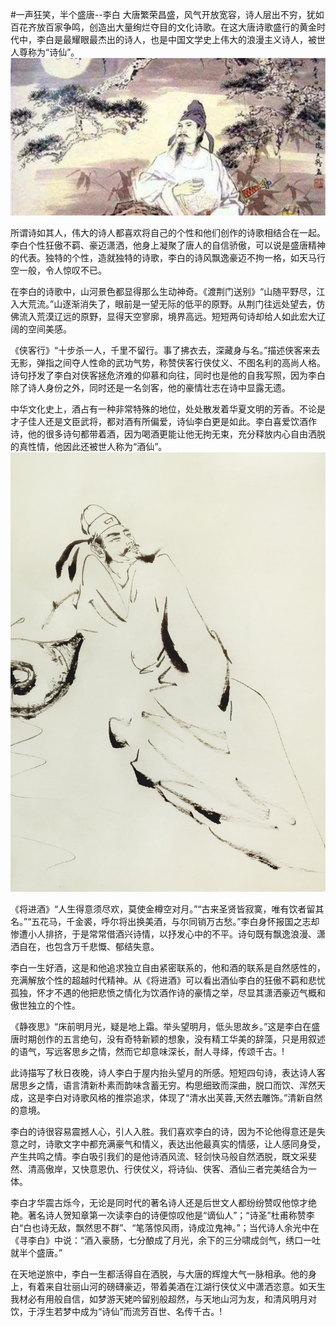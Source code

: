 #一声狂笑，半个盛唐--李白
大唐繁荣昌盛，风气开放宽容，诗人层出不穷，犹如百花齐放百家争鸣，创造出大量绚烂夺目的文化诗歌。在这大唐诗歌盛行的黄金时代中，李白是最耀眼最杰出的诗人，也是中国文学史上伟大的浪漫主义诗人，被世人尊称为“诗仙”。![Alt text](image-1.png)

所谓诗如其人，伟大的诗人都喜欢将自己的个性和他们创作的诗歌相结合在一起。李白个性狂傲不羁、豪迈潇洒，他身上凝聚了唐人的自信骄傲，可以说是盛唐精神的代表。独特的个性，造就独特的诗歌，李白的诗风飘逸豪迈不拘一格，如天马行空一般，令人惊叹不已。

在李白的诗歌中，山河景色都显得那么生动神奇。《渡荆门送别》“山随平野尽，江入大荒流。”山逐渐消失了，眼前是一望无际的低平的原野。从荆门往远处望去，仿佛流入荒漠辽远的原野，显得天空寥廓，境界高远。短短两句诗却给人如此宏大辽阔的空间美感。

《侠客行》“十步杀一人，千里不留行。事了拂衣去，深藏身与名。”描述侠客来去无影，弹指之间夺人性命的武功气势，称赞侠客行侠仗义、不图名利的高尚人格。诗句抒发了李白对侠客拯危济难的仰慕和向往，同时也是他的自我写照，因为李白除了诗人身份之外，同时还是一名剑客，他的豪情壮志在诗中显露无遗。

中华文化史上，酒占有一种非常特殊的地位，处处散发着华夏文明的芳香。不论是才子佳人还是文臣武将，都对酒有所偏爱，诗仙李白更是如此。李白喜爱饮酒作诗，他的很多诗句都带着酒，因为喝酒更能让他无拘无束，充分释放内心自由洒脱的真性情，他因此还被世人称为“酒仙”。![Alt text](image-3.png)

《将进酒》“人生得意须尽欢，莫使金樽空对月。”“古来圣贤皆寂寞，唯有饮者留其名。”“五花马，千金裘，呼尔将出换美酒，与尔同销万古愁。”李白身怀报国之志却惨遭小人排挤，于是常常借酒兴诗情，以抒发心中的不平。诗句既有飘逸浪漫、潇洒自在，也包含万千悲慨、郁结失意。

李白一生好酒，这是和他追求独立自由紧密联系的，他和酒的联系是自然感性的，充满解放个性的超越时代精神。从《将进酒》可以看出酒仙李白的狂傲不羁和悲忧孤独，怀才不遇的他把悲愤之情化为饮酒作诗的豪情之举，尽显其潇洒豪迈气概和傲世独立的个性。

《静夜思》“床前明月光，疑是地上霜。举头望明月，低头思故乡。”这是李白在盛唐时期创作的五言绝句，没有奇特新颖的想象，没有精工华美的辞藻，只是用叙述的语气，写远客思乡之情，然而它却意味深长，耐人寻绎，传颂千古。!

此诗描写了秋日夜晚，诗人李白于屋内抬头望月的所感。短短四句诗，表达诗人客居思乡之情，语言清新朴素而韵味含蓄无穷。构思细致而深曲，脱口而饮、浑然天成，这是李白对诗歌风格的推崇追求，体现了“清水出芙蓉,天然去雕饰。”清新自然的意境。

李白的诗很容易震撼人心，引人入胜。我们喜欢李白的诗，因为不论他得意还是失意之时，诗歌文字中都充满豪气和情义，表达出他最真实的情感，让人感同身受，产生共鸣之情。李白吸引我们的是他诗酒风流、轻剑快马般自然洒脱，既文采斐然、清高傲岸，又快意恩仇、行侠仗义，将诗仙、侠客、酒仙三者完美结合为一体。

李白才华震古烁今，无论是同时代的著名诗人还是后世文人都纷纷赞叹他惊才绝艳。著名诗人贺知章第一次读李白的诗便惊叹他是“谪仙人”；“诗圣”杜甫称赞李白“白也诗无敌，飘然思不群”、“笔落惊风雨，诗成泣鬼神。”；当代诗人余光中在《寻李白》中说：“酒入豪肠，七分酿成了月光，余下的三分啸成剑气，绣口一吐就半个盛唐。”

在天地逆旅中，李白一生都活得自在洒脱，与大唐的辉煌大气一脉相承。他的身上，有着来自壮丽山河的磅礴豪迈，带着美酒在江湖行侠仗义中潇洒恣意。如天生我材必有用般自信，如梦游天姥吟留别般超然，与天地山河为友，和清风明月对饮，于浮生若梦中成为“诗仙”而流芳百世、名传千古。!